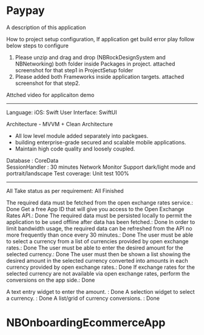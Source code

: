 # Paypay 

A description of this application

How to project setup configuration, If application get build error play follow below steps to configure
1. Please unzip and drag and drop (NBRockDesignSystem and NBNetworking) both folder inside Packages in project. attached screenshot for that step1 in ProjectSetup folder
2. Please added both Frameworks inside application targets. attached screenshot for that step2. 

Attched video for applicaiton demo

--------------------------

Language:
iOS: Swift
User Interface: SwiftUI

Architecture - MVVM + Clean Architecture
 - All low level module added separately into packgaes.
 - building enterprise-grade secured and scalable mobile applications.
 - Maintain high code quality and loosely coupled.
 
Database : CoreData  
SessionHandler : 30 minutes
Network Monitor
Support dark/light mode and portrait/landscape
Test coverage: Unit test 100%

--------------------------

All Take status as per requirement: All Finished

The required data must be fetched from the open exchange rates service.: Done
Get a free App ID that will give you access to the Open Exchange Rates API.: Done
The required data must be persisted locally to permit the application to be used offline after data has been fetched.: Done
In order to limit bandwidth usage, the required data can be refreshed from the API no more frequently than once every 30 minutes.: Done
The user must be able to select a currency from a list of currencies provided by open exchange rates.: Done
The user must be able to enter the desired amount for the selected currency.: Done
The user must then be shown a list showing the desired amount in the selected currency converted into amounts in each currency provided by open exchange rates.: Done
If exchange rates for the selected currency are not available via open exchange rates, perform the conversions on the app side.: Done


A text entry widget to enter the amount. : Done
A selection widget to select a currency. : Done
A list/grid of currency conversions. : Done
# NBOnboardingEcommerceApp
